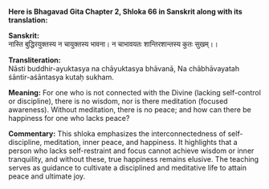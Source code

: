 **Here is Bhagavad Gita Chapter 2, Shloka 66 in Sanskrit along with its translation:**

**Sanskrit:**     
नास्ति बुद्धिरयुक्तस्य न चायुक्तस्य भावना।
न चाभावयतः शान्तिरशान्तस्य कुतः सुखम्।।

**Transliteration:**     
Nāsti buddhir-ayuktasya na chāyuktasya bhāvanā,
Na chābhāvayatah śāntir-aśāntasya kutaḥ sukham.

**Meaning:**
For one who is not connected with the Divine (lacking self-control or discipline), there is no wisdom, nor is there meditation (focused awareness). Without meditation, there is no peace; and how can there be happiness for one who lacks peace?

**Commentary:**
This shloka emphasizes the interconnectedness of self-discipline, meditation, inner peace, and happiness. It highlights that a person who lacks self-restraint and focus cannot achieve wisdom or inner tranquility, and without these, true happiness remains elusive. The teaching serves as guidance to cultivate a disciplined and meditative life to attain peace and ultimate joy.
